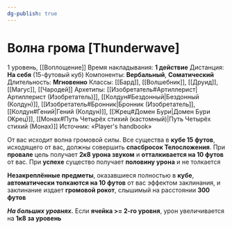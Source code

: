 ```yaml
---
dg-publish: true
---
```

# Волна грома [Thunderwave]
1 уровень, [[Воплощение]]
Время накладывания: **1 действие**
Дистанция: **На себя** (15-футовый куб)
Компоненты: **Вербальный**, **Соматический**
Длительность: **Мгновенно**
Классы: [[Бард]], [[Волшебник]], [[Друид]], [[Магус]], [[Чародей]]
Архетипы: [[Изобретатель#Артиллерист|Артиллерист (Изобретатель)]], [[Колдун#Бездонный|Бездонный (Колдун)]], [[Изобретатель#Бронник|Бронник (Изобретатель]], [[Колдун#Гений|Гений (Колдун)]], [[Жрец#Домен Бури|Домен Бури (Жрец)]], [[Монах#Путь Четырёх стихий (кастомный)|Путь Четырёх стихий (Монах)]]
Источник: «Player's handbook»

От вас исходит волна громовой силы. Все существа в **кубе 15 футов**, исходящего от вас, должны совершить **спасбросок Телосложения**. При **провале** цель получает **2к8 урона звуком** и **отталкивается на 10 футов** от вас. При **успехе** существо получает **половину урона** и не толкается

**Незакреплённые предметы**, оказавшиеся полностью в **кубе**, **автоматически толкаются на 10 футов** от вас эффектом заклинания, и заклинание издает **громовой рокот**, слышимый на расстоянии **300 футов**

**_На больших уровнях._** Если **ячейка >= 2-го уровня**, урон увеличивается на **1к8 за уровень**